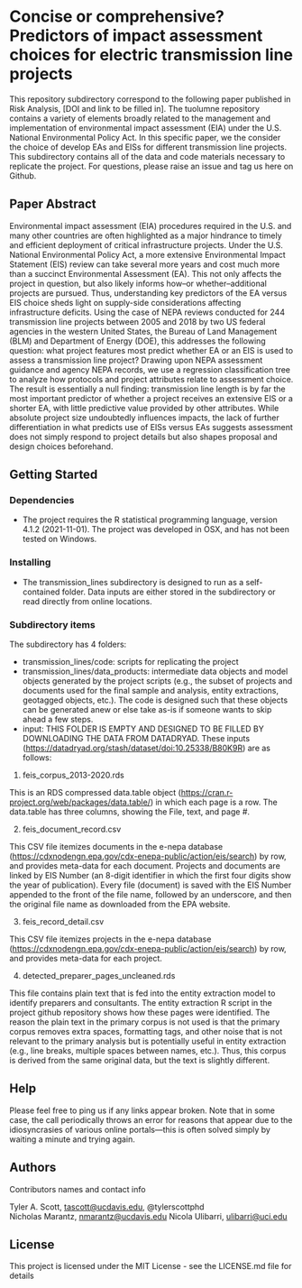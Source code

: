 # Concise or comprehensive? Predictors of impact assessment choices for electric transmission line projects

This repository subdirectory correspond to the following paper published in Risk Analysis, [DOI and link to be filled in]. The tuolumne repository contains a variety of elements broadly related to the management and implementation of environmental impact assessment (EIA) under the U.S. National Environmental Policy Act. In this specific paper, we the consider the choice of develop EAs and EISs for different transmission line projects. This subdirectory contains all of the data and code materials necessary to replicate the project. For questions, please raise an issue and tag us here on Github.

## Paper Abstract
Environmental impact assessment (EIA) procedures required in the U.S. and many other countries are often highlighted as a major hindrance to timely and efficient deployment of critical infrastructure projects. Under the U.S. National Environmental Policy Act, a more extensive Environmental Impact Statement (EIS) review can take several more years and cost much more than a succinct Environmental Assessment (EA). This not only affects the project in question, but also likely informs how–or whether–additional projects are pursued. Thus, understanding key predictors of the EA versus EIS choice sheds light on supply-side considerations affecting infrastructure deficits. Using the case of NEPA reviews conducted for 244 transmission line projects between 2005 and 2018 by two US federal agencies in the western United States, the Bureau of Land Management (BLM) and Department of Energy (DOE), this addresses the following question: what project features most predict whether EA or an EIS is used to assess a transmission line project? Drawing upon NEPA assessment guidance and agency NEPA records, we use a regression classification tree to analyze how protocols and project attributes relate to assessment choice. The result is essentially a null finding: transmission line length is by far the most important predictor of whether a project receives an extensive EIS or a shorter EA, with little predictive value provided by other attributes. While absolute project size undoubtedly influences impacts, the lack of further differentiation in what predicts use of EISs versus EAs suggests assessment does not simply respond to project details but also shapes proposal and design choices beforehand.




## Getting Started

### Dependencies

* The project requires the R statistical programming language, version 4.1.2 (2021-11-01). The project was developed in OSX, and has not been tested on Windows.

### Installing

* The transmission_lines subdirectory is designed to run as a self-contained folder. Data inputs are either stored in the subdirectory or read directly from online locations.

### Subdirectory items

The subdirectory has 4 folders:
- transmission_lines/code: scripts for replicating the project
- transmission_lines/data_products: intermediate data objects and model objects generated by the project scripts (e.g., the subset of projects and documents used for the final sample and analysis, entity extractions, geotagged objects, etc.). The code is designed such that these objects can be generated anew or else take as-is if someone wants to skip ahead a few steps.
- input: THIS FOLDER IS EMPTY AND DESIGNED TO BE FILLED BY DOWNLOADING THE DATA FROM DATADRYAD. These inputs (https://datadryad.org/stash/dataset/doi:10.25338/B80K9R) are as follows:

1. feis_corpus_2013-2020.rds

This is an RDS compressed data.table object (https://cran.r-project.org/web/packages/data.table/) in which each page is a row. The data.table has three columns, showing the File, text, and page #.

2. feis_document_record.csv

This CSV file itemizes documents in the e-nepa database (https://cdxnodengn.epa.gov/cdx-enepa-public/action/eis/search) by row, and provides meta-data for each document. Projects and documents are linked by EIS Number (an 8-digit identifier in which the first four digits show the year of publication). Every file (document) is saved with the EIS Number appended to the front of the file name, followed by an underscore, and then the original file name as downloaded from the EPA website.

3. feis_record_detail.csv

This CSV file itemizes projects in the e-nepa database (https://cdxnodengn.epa.gov/cdx-enepa-public/action/eis/search) by row, and provides meta-data for each project.

4. detected_preparer_pages_uncleaned.rds

This file contains plain text that is fed into the entity extraction model to identify preparers and consultants. The entity extraction R script in the project github repository shows how these pages were identified. The reason the plain text in the primary corpus is not used is that the primary corpus removes extra spaces, formatting tags, and other noise that is not relevant to the primary analysis but is potentially useful in entity extraction (e.g., line breaks, multiple spaces between names, etc.). Thus, this corpus is derived from the same original data, but the text is slightly different.


## Help

Please feel free to ping us if any links appear broken. Note that in some case, the call periodically throws an error for reasons that appear due to the idiosyncrasies of various online portals—this is often solved simply by waiting a minute and trying again.


## Authors

Contributors names and contact info


Tyler A. Scott, tascott@ucdavis.edu, @tylerscottphd  
Nicholas Marantz, nmarantz@ucdavis.edu
Nicola Ulibarri, ulibarri@uci.edu


## License

This project is licensed under the MIT License - see the LICENSE.md file for details

